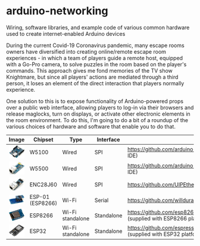 # arduino-networking
Wiring, software libraries, and example code of various common hardware used to create internet-enabled Arduino devices

During the current Covid-19 Coronavirus pandemic, many escape rooms owners have diversified into creating online/remote escape room experiences - in which a team of players guide a remote host, equipped with a Go-Pro camera, to solve puzzles in the room based on the player's commands. This approach gives me fond memories of the TV show Knightmare, but since all players' actions are mediated through a third person, it loses an element of the direct interaction that players normally experience.

One solution to this is to expose functionality of Arduino-powered props over a public web interface, allowing players to log-in via their browsers and release maglocks, turn on displays, or activate other electronic elements in the room environment. To do this, I'm going to do a bit of a roundup of the various choices of hardware and software that enable you to do that.

| Image | Chipset  | Type | Interface | Library  | Purchase |
| ----- | -------- | ---- | --------- | -------- | -------- |
| ![](Images/W5100.jpg) | W5100 | Wired | SPI | https://github.com/arduino-libraries/Ethernet (supplied with Arduino IDE) | https://www.banggood.com/custlink/GK3GMBRWgl |
| ![](Images/W5500.jpg) | W5500 | Wired | SPI |  https://github.com/arduino-libraries/Ethernet (supplied with Arduino IDE) | https://www.banggood.com/custlink/DvGD2QW3Cm |
| ![](Images/ENC28J60.jpg) | ENC28J60 | Wired | SPI | https://github.com/UIPEthernet/UIPEthernet | https://www.banggood.com/custlink/DDK3q4yC8a |
| ![](Images/ESP01.jpg) | ESP-01 (ESP8266) | Wi-Fi | Serial | https://github.com/willdurand/EspWiFi | https://www.banggood.com/custlink/GvGKqBRJeP |
| ![](Images/ESP8266.jpg) | ESP8266 | Wi-Fi standalone | Standalone | https://github.com/esp8266/Arduino/tree/master/libraries/ESP8266WiFi (supplied with ESP8266 platform library) | https://www.banggood.com/custlink/KGvGM4kTLM |
| ![](Images/ESP32.jpg) | ESP32 | Wi-Fi standalone | Standalone | https://github.com/espressif/arduino-esp32/tree/master/libraries/WiFi (supplied with ESP32 platform library) | https://www.banggood.com/custlink/GvmKq6b0Rt |
